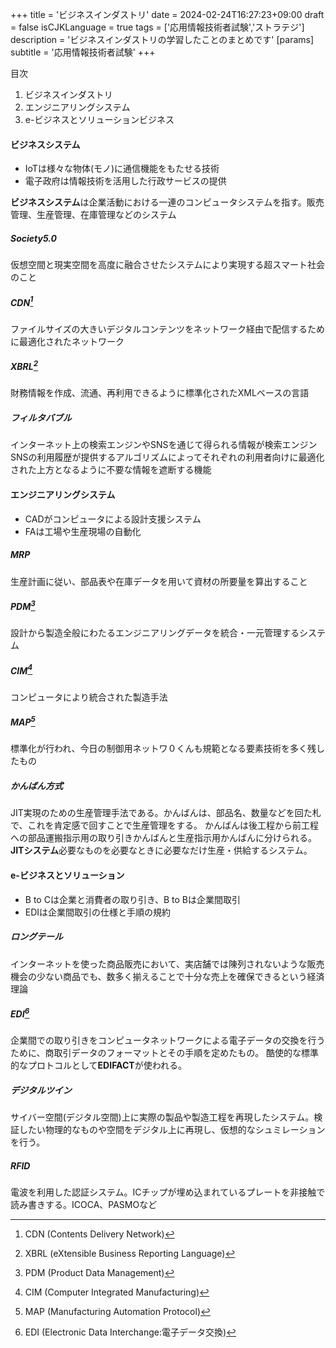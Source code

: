 +++
title = 'ビジネスインダストリ'
date = 2024-02-24T16:27:23+09:00
draft = false
isCJKLanguage = true
tags = ['応用情報技術者試験','ストラテジ']
description = 'ビジネスインダストリの学習したことのまとめです'
[params]
    subtitle = '応用情報技術者試験'
+++

目次
1. ビジネスインダストリ
2. エンジニアリングシステム
3. e-ビジネスとソリューションビジネス

#### ビジネスシステム
* IoTは様々な物体(モノ)に通信機能をもたせる技術
* 電子政府は情報技術を活用した行政サービスの提供

**ビジネスシステム**は企業活動における一連のコンピュータシステムを指す。販売管理、生産管理、在庫管理などのシステム

##### Society5.0
仮想空間と現実空間を高度に融合させたシステムにより実現する超スマート社会のこと

##### CDN[^1]
ファイルサイズの大きいデジタルコンテンツをネットワーク経由で配信するために最適化されたネットワーク

##### XBRL[^2]
財務情報を作成、流通、再利用できるように標準化されたXMLベースの言語
##### フィルタバブル
インターネット上の検索エンジンやSNSを通じて得られる情報が検索エンジンSNSの利用履歴が提供するアルゴリズムによってそれぞれの利用者向けに最適化された上方となるように不要な情報を遮断する機能
#### エンジニアリングシステム
* CADがコンピュータによる設計支援システム
* FAは工場や生産現場の自動化

##### MRP
生産計画に従い、部品表や在庫データを用いて資材の所要量を算出すること
##### PDM[^3]
設計から製造全般にわたるエンジニアリングデータを統合・一元管理するシステム
##### CIM[^4]
コンピュータにより統合された製造手法
##### MAP[^5]
標準化が行われ、今日の制御用ネットワ０くんも規範となる要素技術を多く残したもの
##### かんばん方式
JIT実現のための生産管理手法である。かんばんは、部品名、数量などを回た札で、これを肯定感で回すことで生産管理をする。
かんばんは後工程から前工程への部品運搬指示用の取り引きかんばんと生産指示用かんばんに分けられる。
**JITシステム**必要なものを必要なときに必要なだけ生産・供給するシステム。

#### e-ビジネスとソリューション
* B to Cは企業と消費者の取り引き、B to Bは企業間取引
* EDIは企業間取引の仕様と手順の規約

##### ロングテール
インターネットを使った商品販売において、実店舗では陳列されないような販売機会の少ない商品でも、数多く揃えることで十分な売上を確保できるという経済理論
##### EDI[^6]
企業間での取り引きをコンピュータネットワークによる電子データの交換を行うために、商取引データのフォーマットとその手順を定めたもの。
酷使的な標準的なプロトコルとして**EDIFACT**が使われる。

##### デジタルツイン
サイバー空間(デジタル空間)上に実際の製品や製造工程を再現したシステム。検証したい物理的なものや空間をデジタル上に再現し、仮想的なシュミレーションを行う。
##### RFID
電波を利用した認証システム。ICチップが埋め込まれているプレートを非接触で読み書きする。ICOCA、PASMOなど

[^1]: CDN (Contents Delivery Network)
[^2]: XBRL (eXtensible Business Reporting Language)
[^3]: PDM (Product Data Management)
[^4]: CIM (Computer Integrated Manufacturing)
[^5]: MAP (Manufacturing Automation Protocol)
[^6]: EDI (Electronic Data Interchange:電子データ交換)

